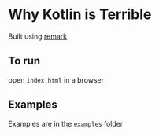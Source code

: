 # Why Kotlin is Terrible

Built using [remark](https://remarkjs.com/#1)

## To run
open `index.html` in a browser

## Examples
Examples are in the `examples` folder